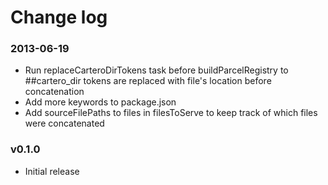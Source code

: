 # Change log

### 2013-06-19

* Run replaceCarteroDirTokens task before buildParcelRegistry to ##cartero_dir tokens are replaced with file's location before concatenation
* Add more keywords to package.json
* Add sourceFilePaths to files in filesToServe to keep track of which files were concatenated

### v0.1.0

* Initial release
